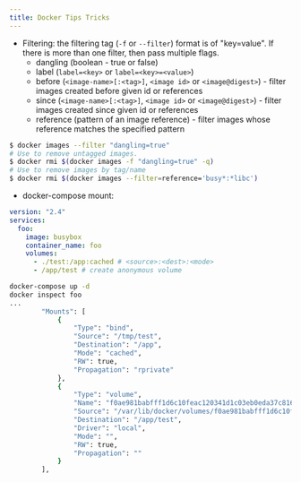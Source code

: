 ```yaml
---
title: Docker Tips Tricks
---
```


- Filtering: the filtering tag (`-f` or `--filter`) format is of "key=value". If there is more than one filter, then pass multiple flags.
  - dangling (boolean - true or false)
  - label (`label=<key>` or `label=<key>=<value>`)
  - before (`<image-name>[:<tag>]`, `<image id>` or `<image@digest>`) - filter images created before given id or references
  - since (`<image-name>[:<tag>]`, `<image id>` or `<image@digest>`) - filter images created since given id or references
  - reference (pattern of an image reference) - filter images whose reference matches the specified pattern

```bash
$ docker images --filter "dangling=true"
# Use to remove untagged images.
$ docker rmi $(docker images -f "dangling=true" -q)
# Use to remove images by tag/name
$ docker rmi $(docker images --filter=reference='busy*:*libc')
```

- docker-compose mount:

```yaml
version: "2.4"
services:
  foo:
    image: busybox
    container_name: foo
    volumes:
      - ./test:/app:cached # <source>:<dest>:<mode>
      - /app/test # create anonymous volume
```

```bash
docker-compose up -d
docker inspect foo
...
        "Mounts": [
            {
                "Type": "bind",
                "Source": "/tmp/test",
                "Destination": "/app",
                "Mode": "cached",
                "RW": true,
                "Propagation": "rprivate"
            },
            {
                "Type": "volume",
                "Name": "f0ae981babfff1d6c10feac120341d1c03eb0eda37c8162613ede97815acbdc8",
                "Source": "/var/lib/docker/volumes/f0ae981babfff1d6c10feac120341d1c03eb0eda37c8162613ede97815acbdc8/_data",
                "Destination": "/app/test",
                "Driver": "local",
                "Mode": "",
                "RW": true,
                "Propagation": ""
            }
        ],
```
